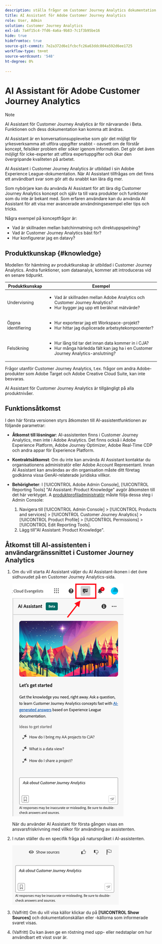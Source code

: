 ```yaml
---
description: ställa frågor om Customer Journey Analytics dokumentation
title: AI Assistant för Adobe Customer Journey Analytics
role: User, Admin
solution: Customer Journey Analytics
exl-id: 7a4f15c4-7fd6-4a6a-9b83-7c1f3b95be16
hide: true
hidefromtoc: true
source-git-commit: 7e2a372d6e1fcbcfc26a63ddc804a592d6ee1725
workflow-type: tm+mt
source-wordcount: '548'
ht-degree: 0%

---
```



# AI Assistant för Adobe Customer Journey Analytics

>[!NOTE]
>
>AI Assistant för Customer Journey Analytics är för närvarande i Beta. Funktionen och dess dokumentation kan komma att ändras.

AI Assistant är en konversationsupplevelse som gör det möjligt för yrkesverksamma att utföra uppgifter snabbt - oavsett om de förstår koncept, felsöker problem eller söker igenom information. Det gör det även möjligt för icke-experter att utföra expertuppgifter och ökar den övergripande kvaliteten på arbetet.

AI Assistant i Customer Journey Analytics är utbildad i sin Adobe Experience League-dokumentation. När AI Assistant tillfrågas om det finns ett användbart svar som gör att du snabbt kan lära dig mer.

Som nybörjare kan du använda AI Assistant för att lära dig Customer Journey Analytics koncept och själv ta till vara produkter och funktioner som du inte är bekant med. Som erfaren användare kan du använda AI Assistant för att visa mer avancerade användningsexempel eller tips och tricks.

Några exempel på konceptfrågor är:

* Vad är skillnaden mellan batchinmatning och direktuppspelning?
* Vad är Customer Journey Analytics bäst för?
* Hur konfigurerar jag en datavy?

## Produktkunskap {#knowledge}

Modellen för hämtning av produktkunskap är utbildad i Customer Journey Analytics. Andra funktioner, som dataanalys, kommer att introduceras vid en senare tidpunkt.

| Produktkunskap | Exempel |
| --- | --- |
| Undervisning | <ul><li>Vad är skillnaden mellan Adobe Analytics och Customer Journey Analytics?</li><li>Hur bygger jag upp ett beräknat mätvärde?</li></ul> |
| Öppna identifiering | <ul><li>Hur exporterar jag ett Workspace-projekt?</li><li>Hur hittar jag duplicerade arbetsytekomponenter?</li></ul> |
| Felsökning | <ul><li>Hur lång tid tar det innan data kommer in i CJA?</li><li>Hur många härledda fält kan jag ha i en Customer Journey Analytics-anslutning?</li></ul> |

Frågor utanför Customer Journey Analytics, t.ex. frågor om andra Adobe-produkter som Adobe Target och Adobe Creative Cloud Suite, kan inte besvaras.

AI Assistant för Customer Journey Analytics är tillgängligt på alla produktnivåer.

## Funktionsåtkomst

I den här första versionen styrs åtkomsten till AI-assistentfunktionen av följande parametrar:

* **Åtkomst till lösningar**: AI-assistenten finns i Customer Journey Analytics, men inte i Adobe Analytics. Det finns också i Adobe Experience Platform, Adobe Journey Optimizer, Adobe Real-Time CDP och andra appar för Experience Platform.

* **Kontraktsåtkomst**: Om du inte kan använda AI Assistant kontaktar du organisationens administratör eller Adobe Account Representant. Innan AI Assistant kan användas av din organisation måste ditt företag godkänna vissa GenAI-relaterade juridiska villkor.

* **Behörigheter**: I [!UICONTROL Adobe Admin Console], [!UICONTROL Reporting Tools] &quot;AI Assistant: Product Knowledge&quot; avgör åtkomsten till det här verktyget.
A [produktprofiladministratör](https://helpx.adobe.com/enterprise/using/manage-product-profiles.html) måste följa dessa steg i Admin Console:
   1. Navigera till [!UICONTROL Admin Console] > [!UICONTROL Products and services] > [!UICONTROL Customer Journey Analytics] > [!UICONTROL Product Profile] > [!UICONTROL Permissions] > [!UICONTROL Edit Reporting Tools].
   1. Lägg till&quot;AI Assistant: Product Knowledge&quot;.

## Åtkomst till AI-assistenten i användargränssnittet i Customer Journey Analytics

1. Om du vill starta AI Assistant väljer du AI Assistant-ikonen i det övre sidhuvudet på en Customer Journey Analytics-sida.

   ![AI Assistant, ikon](assets/ai-asst1.png)

   När du använder AI Assistant för första gången visas en ansvarsfriskrivning med villkor för användning av assistenten.

1. I rutan ställer du en specifik fråga på naturspråket i AI-assistenten.

   ![Frågeruta](assets/ai-asst2.png)

1. (Valfritt) Om du vill visa källor klickar du på **[!UICONTROL Show Sources]** och dokumentationskällan eller -källorna som informerade svaret visas.

1. (Valfritt) Du kan även ge en röstning med upp- eller nedstaplar om hur användbart ett visst svar är.
